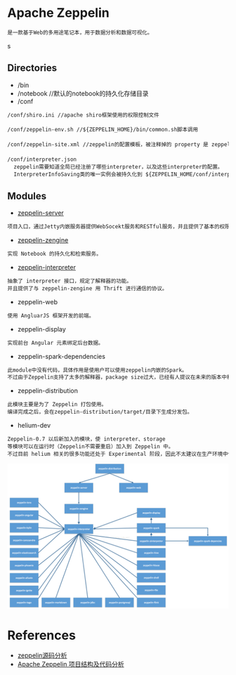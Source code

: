 # Apache Zeppelin
```md
是一款基于Web的多用途笔记本，用于数据分析和数据可视化。
```
s
## Directories
* /bin
* /notebook  //默认的notebook的持久化存储目录
* /conf
```md
/conf/shiro.ini //apache shiro框架使用的权限控制文件

/conf/zeppelin-env.sh //${ZEPPELIN_HOME}/bin/common.sh脚本调用

/conf/zeppelin-site.xml //zeppelin的配置模板，被注释掉的 property 是 zeppelin 的默认配置

/conf/interpreter.json 
  zeppelin需要知道全局已经注册了哪些interpreter，以及这些interpreter的配置。
  InterpreterInfoSaving类的唯一实例会被持久化到 ${ZEPPELIN_HOME/conf/interpreter.json文件。
``` 

## Modules
* [zeppelin-server](modules/zeppelin-server/README.md)
```md
项目入口，通过Jetty内嵌服务器提供WebSocekt服务和RESTful服务，并且提供了基本的权限验证服务。
```
* [zeppelin-zengine](modules/zeppelin-zengine/README.md)
```md
实现 Notebook 的持久化和检索服务。
```
* [zeppelin-interpreter](modules/zeppelin-interpreter/README.md)
```md
抽象了 interpreter 接口，规定了解释器的功能。
并且提供了与 zeppelin-zengine 用 Thrift 进行通信的协议。
```
* zeppelin-web
```md
使用 AngluarJS 框架开发的前端。
```
* zeppelin-display
```md
实现前台 Angular 元素绑定后台数据。
```
* zeppelin-spark-dependencies
```md
此module中没有代码，具体作用是使用户可以使用zeppelin内嵌的Spark。
不过由于Zeppelin支持了太多的解释器，package size过大，已经有人提议在未来的版本中移除此模块。
```
* zeppelin-distribution
```md
此模块主要是为了 Zeppelin 打包使用。
编译完成之后，会在zeppelin-distribution/target/目录下生成分发包。
```
* helium-dev
```md
Zeppelin-0.7 以后新加入的模块，使 interpreter、storage 
等模块可以在运行时（Zeppelin不需要重启）加入到 Zeppelin 中。
不过目前 helium 相关的很多功能还处于 Experimental 阶段，因此不太建议在生产环境中使用。
``` 
![](pic/zeppelin-modules.png)

# References
* [zeppelin源码分析](https://blog.csdn.net/spacewalkman/article/category/6228596)
* [Apache Zeppelin 项目结构及代码分析](https://www.jianshu.com/p/02596c7a2342)